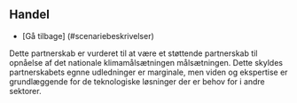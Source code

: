 <a name="Handel"></a>
## Handel
- [Gå tilbage] (#scenariebeskrivelser)

Dette partnerskab er vurderet til at være et støttende partnerskab til opnåelse af det nationale klimamålsætningen målsætningen. Dette skyldes partnerskabets egnne udledninger er marginale, men viden og ekspertise er grundlæggende for de teknologiske løsninger der er behov for i andre sektorer. 
